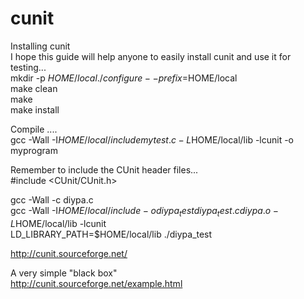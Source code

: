   # cunit

Installing cunit    
I hope this guide will help anyone to easily install cunit and use it for testing...   
mkdir -p $HOME/local    
./configure --prefix=$HOME/local    
make clean    
make    
make install         
 
 Compile ....     
 gcc -Wall -I$HOME/local/include mytest.c -L$HOME/local/lib -lcunit -o myprogram     


Remember to include the CUnit header files...    
#include <CUnit/CUnit.h>    


gcc -Wall -c diypa.c    
gcc -Wall -I$HOME/local/include -o diypa_test diypa_test.c diypa.o -L$HOME/local/lib -lcunit    
LD_LIBRARY_PATH=$HOME/local/lib ./diypa_test    


http://cunit.sourceforge.net/    



A very simple "black box"     
http://cunit.sourceforge.net/example.html     




 
